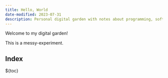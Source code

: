 ```yaml
---
title: Hello, World
date-modified: 2023-07-31
description: Personal digital garden with notes about programming, software and remote work.
---
```


Welcome to my digital garden!

This is a messy-experiment.

## Index

${toc}

